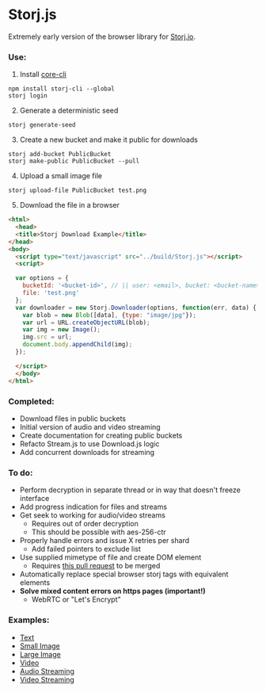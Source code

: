 # Storj.js
Extremely early version of the browser library for [Storj.io](https://storj.io/).

### Use:
  1. Install [core-cli](https://github.com/Storj/core-cli)
  
  ```
  npm install storj-cli --global
  storj login
  ```
  
  2. Generate a deterministic seed
  
  ```
  storj generate-seed
  ```
  
  3. Create a new bucket and make it public for downloads
  
  ```
  storj add-bucket PublicBucket
  storj make-public PublicBucket --pull
  ```
  
  4. Upload a small image file
  
  ```
  storj upload-file PublicBucket test.png
  ```
  
  5. Download the file in a browser

  ```html
  <html>
    <head>
    <title>Storj Download Example</title>
  </head>
  <body>
    <script type="text/javascript" src="../build/Storj.js"></script>
    <script>

    var options = {
      bucketId: '<bucket-id>', // || user: <email>, bucket: <bucket-name>
      file: 'test.png'
    };
    var downloader = new Storj.Downloader(options, function(err, data) {
      var blob = new Blob([data], {type: "image/jpg"});
      var url = URL.createObjectURL(blob);
      var img = new Image();
      img.src = url;
      document.body.appendChild(img);
    });

    </script>
    </body>
  </html>
  ```

### Completed:
  * Download files in public buckets
  * Initial version of audio and video streaming
  * Create documentation for creating public buckets
  * Refacto Stream.js to use Download.js logic
  * Add concurrent downloads for streaming

### To do:
  * Perform decryption in separate thread or in way that doesn't freeze interface
  * Add progress indication for files and streams
  * Get seek to working for audio/video streams
    * Requires out of order decryption
    * This should be possible with aes-256-ctr
  * Properly handle errors and issue X retries per shard
    * Add failed pointers to exclude list
  * Use supplied mimetype of file and create DOM element
    * Requires [this pull request](https://github.com/Storj/bridge/pull/288) to be merged
  * Automatically replace special browser storj tags with equivalent elements
  * **Solve mixed content errors on https pages (important!)**
    * WebRTC or "Let's Encrypt"

### Examples:
  * [Text](http://htmlpreview.github.io/?https://github.com/cpollard1001/storj.js/blob/master/examples/text.html)
  * [Small Image](http://htmlpreview.github.io/?https://github.com/cpollard1001/storj.js/blob/master/examples/small_image.html)
  * [Large Image](http://htmlpreview.github.io/?https://github.com/cpollard1001/storj.js/blob/master/examples/large_image.html)
  * [Video](http://htmlpreview.github.io/?https://github.com/cpollard1001/storj.js/blob/master/examples/video.html)
  * [Audio Streaming](http://htmlpreview.github.io/?https://github.com/cpollard1001/storj.js/blob/master/examples/audio_stream.html)
  * [Video Streaming](http://htmlpreview.github.io/?https://github.com/cpollard1001/storj.js/blob/master/examples/video_stream.html)
